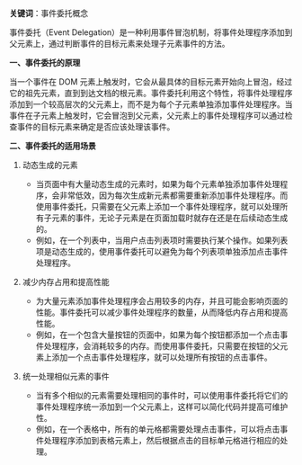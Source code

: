 **关键词**：事件委托概念

事件委托（Event Delegation）是一种利用事件冒泡机制，将事件处理程序添加到父元素上，通过判断事件的目标元素来处理子元素事件的方法。

**一、事件委托的原理**

当一个事件在 DOM 元素上触发时，它会从最具体的目标元素开始向上冒泡，经过它的祖先元素，直到到达文档的根元素。事件委托利用这个特性，将事件处理程序添加到一个较高层次的父元素上，而不是为每个子元素单独添加事件处理程序。当事件在子元素上触发时，它会冒泡到父元素，父元素上的事件处理程序可以通过检查事件的目标元素来确定是否应该处理该事件。

**二、事件委托的适用场景**

1. 动态生成的元素

   - 当页面中有大量动态生成的元素时，如果为每个元素单独添加事件处理程序，会非常低效，因为每次生成新元素都需要重新添加事件处理程序。而使用事件委托，只需要在父元素上添加一个事件处理程序，就可以处理所有子元素的事件，无论子元素是在页面加载时就存在还是在后续动态生成的。
   - 例如，在一个列表中，当用户点击列表项时需要执行某个操作。如果列表项是动态生成的，使用事件委托可以避免为每个列表项单独添加点击事件处理程序。

2. 减少内存占用和提高性能

   - 为大量元素添加事件处理程序会占用较多的内存，并且可能会影响页面的性能。事件委托可以减少事件处理程序的数量，从而降低内存占用和提高性能。
   - 例如，在一个包含大量按钮的页面中，如果为每个按钮都添加一个点击事件处理程序，会消耗较多的内存。而使用事件委托，只需要在按钮的父元素上添加一个点击事件处理程序，就可以处理所有按钮的点击事件。

3. 统一处理相似元素的事件
   - 当有多个相似的元素需要处理相同的事件时，可以使用事件委托将它们的事件处理程序统一添加到一个父元素上，这样可以简化代码并提高可维护性。
   - 例如，在一个表格中，所有的单元格都需要处理点击事件，可以将点击事件处理程序添加到表格元素上，然后根据点击的目标单元格进行相应的处理。
